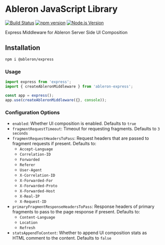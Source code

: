 # Ableron JavaScript Library

[![Build Status](https://github.com/ableron/ableron-express/actions/workflows/test.yml/badge.svg)](https://github.com/ableron/ableron-express/actions/workflows/test.yml)
[![npm version](https://badge.fury.io/js/@ableron%2Fexpress.svg)](https://badge.fury.io/js/@ableron%2Fexpress)
[![Node.js Version](https://img.shields.io/badge/Node.js-19+-4EB1BA.svg)](https://nodejs.org/docs/latest-v19.x/api/)

Express Middleware for Ableron Server Side UI Composition

## Installation

```shell
npm i @ableron/express
```

### Usage

```js
import express from 'express';
import { createAbleronMiddleware } from 'ableron-express';

const app = express();
app.use(createAbleronMiddleware({}, console));
```

### Configuration Options

- `enabled`: Whether UI composition is enabled. Defaults to `true`
- `fragmentRequestTimeout`: Timeout for requesting fragments. Defaults to `3 seconds`
- `fragmentRequestHeadersToPass`: Request headers that are passed to fragment requests if present. Defaults to:
  - `Accept-Language`
  - `Correlation-ID`
  - `Forwarded`
  - `Referer`
  - `User-Agent`
  - `X-Correlation-ID`
  - `X-Forwarded-For`
  - `X-Forwarded-Proto`
  - `X-Forwarded-Host`
  - `X-Real-IP`
  - `X-Request-ID`
- `primaryFragmentResponseHeadersToPass`: Response headers of primary fragments to pass to the page response if present. Defaults to:
  - `Content-Language`
  - `Location`
  - `Refresh`
- `statsAppendToContent`: Whether to append UI composition stats as HTML comment to the content. Defaults to `false`
